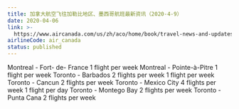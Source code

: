 ```yaml
---
title: 加拿大航空飞往加勒比地区、墨西哥航班最新资讯（2020-4-9）
date: 2020-04-06
link: >-
  https://www.aircanada.com/us/zh/aco/home/book/travel-news-and-updates/2020/china-travel.html#/caribbean-1
airlineCode: air_canada
status: published
---
```

Montreal - Fort- de- France 1 flight per week Montreal - Pointe-à-Pitre 1 flight per week Toronto - Barbados 2 flights per week 1 flight per week Toronto - Cancun 2 flights per week Toronto - Mexico City 4 flights per week 1 flight per day Toronto - Montego Bay 2 flights per week Toronto - Punta Cana 2 flights per week